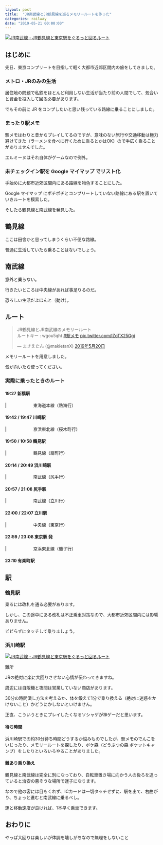 ```yaml
---
layout: post
title:  "JR南武線とJR鶴見線を巡るメモリールートを作った"
categories: railway
date: "2019-05-21 00:00:00"
---
```


<div class="trim">
  <div class="trim__item">
    <a href="{{ site.url }}/assets/images/2019-05-21-report/image.png">
      <img class="one" src="{{ site.url }}/assets/thumbnail/2019-05-21-report/image.png" alt="JR南武線・JR鶴見線と東京駅をぐるっと回るルート">
    </a>
  </div>
</div>


## はじめに

先日、東京コンプリートを目指して軽く大都市近郊区間内の旅をしてきました。

### メトロ・JRのみの生活

居住地の問題で私鉄をほとんど利用しない生活が当たり前の人間でして、気合いと資金を投入して回る必要があります。

でもその前に JR をコンプしたいと思い残っている路線に乗ることにしました。

### まったり駅メモ

駅メモはわりと昔からプレイしてるのですが、意味のない旅行や交通移動は極力避けてきた（ラーメンを食べに行くために乗るとかはOK）ので手広く乗ることがありませんでした。

エルミーヌはそれ自体がゲームなので例外。

### 未チェックイン駅を Google マイマップ でリスト化

手始めに大都市近郊区間内にある路線を物色することにした。

Google マイマップ にポチポチとコンプリートしていない路線にある駅を置いていきルートを模索した。

そしたら鶴見線と南武線を発見した。

## 鶴見線

ここは田舎かと思ってしまうくらい不便な路線。

普通に生活していたら乗ることはないでしょう。

## 南武線

意外と乗らない。

行きたいところは中央線があれば事足りるのだ。

恐ろしい生活だよほんと（動け）。

<!--
## 理想のルート

#### **19:00 新橋駅**

| 　　　　　　ＪＲ東海道本線・小田原行

#### **19:15 / 19:20 川崎駅**

| 　　　　　　ＪＲ京浜東北・根岸線・桜木町行

#### **19:23 / 19:30 鶴見駅**

| 　　　　　　ＪＲ鶴見線・扇町行

#### **19:43 / 20:15 浜川崎駅**  (約30 分待ち)

| 　　　　　　ＪＲ南武線・尻手行

#### **20:23 / 20:31 尻手駅**

| 　　　　　　ＪＲ南武線・立川行

#### **21:23 / 21:28 立川駅**

| 　　　　　　ＪＲ中央線快速・東京行

#### **22:13 / 22:19 神田駅**

| 　　　　　　ＪＲ京浜東北・根岸線・大船行

#### **22:18 有楽町駅**
-->

## ルート

<blockquote class="twitter-tweet" data-lang="ja"><p lang="ja" dir="ltr">JR鶴見線とJR南武線のメモリールート<br>ルートキー : wgou5qht <a href="https://twitter.com/hashtag/%E9%A7%85%E3%83%A1%E3%83%A2?src=hash&amp;ref_src=twsrc%5Etfw">#駅メモ</a> <a href="https://t.co/lZoTX25Ggi">pic.twitter.com/lZoTX25Ggi</a></p>&mdash; まきえたん (@makietanX) <a href="https://twitter.com/makietanX/status/1130385039928115200?ref_src=twsrc%5Etfw">2019年5月20日</a></blockquote>
<script async src="https://platform.twitter.com/widgets.js" charset="utf-8"></script>


メモリールートを用意しました。

気が向いたら使ってください。

### 実際に乗ったときのルート

#### **19:27 新橋駅**

| 　　　　　　東海道本線（熱海行）

#### **19:42 / 19:47 川崎駅**

| 　　　　　　京浜東北線（桜木町行）

#### **19:50 / 10:58 鶴見駅**

| 　　　　　　鶴見線（扇町行）

#### **20:14 / 20:49 浜川崎駅**

| 　　　　　　南武線（尻手行）

#### **20:57 / 21:08 尻手駅**

| 　　　　　　南武線（立川行）

#### **22:00 / 22:07 立川駅**

| 　　　　　　中央線（東京行）

#### **22:59 / 23:08 東京駅 発**

| 　　　　　　京浜東北線（磯子行）

#### **23:10 有楽町駅**

## 駅

### 鶴見駅

乗るには改札を通る必要があります。

しかし、この途中にある改札は不正乗車対策なので、大都市近郊区間内には影響ありません。

ビビらずにタッチして乗りましょう。

### 浜川崎駅

<div class="trim">
  <div class="trim__item">
    <a href="{{ site.url }}/assets/images/2019-05-21-report/image2.png">
      <img class="one" src="{{ site.url }}/assets/thumbnail/2019-05-21-report/image2.png" alt="JR南武線・JR鶴見線と東京駅をぐるっと回るルート">
    </a>
  </div>
</div>


難所

JRの絶対に楽に大回りさせない心情が伝わってきますね。

周辺には自販機と夜間は営業していない商店があります。

30分の時間潰し方法を考えるか、体を鍛えて1分で乗り換える（絶対に迷惑をかけないこと）かどうにかしないといけません。

正直、こういうときにプレイしたくなるソシャゲが神ゲーだと思います。

#### 待ち時間

浜川崎駅での約30分待ち時間どうするか悩みものでしたが、駅メモのでんこをいじったり、メモリールートを探したり、ポケ森（どうぶつの森 ポケットキャンプ）をしたりといろいろやることがありました。

#### 難あり乗り換え

鶴見線と南武線は完全に別になっており、自転車置き場に向かう人の後ろを追っていると治安の悪そうな場所で迷子になります。

なので他の客には目もくれず、ICカードは一切タッチせずに、駅を出て、右曲がり、ちょっと進むと南武線に乗るべし。

運と移動速度が良ければ、1本早く乗車できます。

## おわりに

やっぱ大回りは楽しいが体調を壊しがちなので無理をしないこと